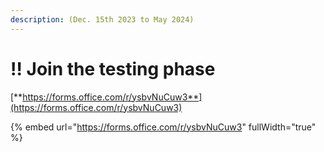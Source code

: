 ```yaml
---
description: (Dec. 15th 2023 to May 2024)
---
```


# ‼ Join the testing phase



[**https://forms.office.com/r/ysbvNuCuw3**](https://forms.office.com/r/ysbvNuCuw3)

{% embed url="https://forms.office.com/r/ysbvNuCuw3" fullWidth="true" %}
